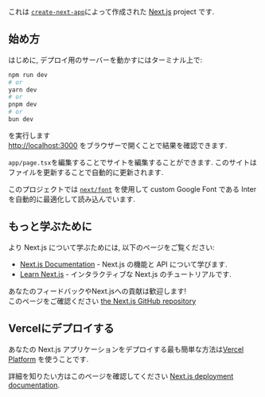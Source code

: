 これは [`create-next-app`](https://github.com/vercel/next.js/tree/canary/packages/create-next-app)によって作成された [Next.js](https://nextjs.org/) project です.

## 始め方

はじめに, デプロイ用のサーバーを動かすにはターミナル上で:

```bash
npm run dev
# or
yarn dev
# or
pnpm dev
# or
bun dev
```

を実行します  
[http://localhost:3000](http://localhost:3000) をブラウザーで開くことで結果を確認できます.

`app/page.tsx`を編集することでサイトを編集することができます. このサイトはファイルを更新することで自動的に更新されます.

このプロジェクトでは [`next/font`](https://nextjs.org/docs/basic-features/font-optimization) を使用して custom Google Font である Inter を自動的に最適化して読み込んでいます.

## もっと学ぶために

より Next.js について学ぶためには, 以下のページをご覧ください:

- [Next.js Documentation](https://nextjs.org/docs) -  Next.js の機能と API について学びます.
- [Learn Next.js](https://nextjs.org/learn) - インタラクティブな Next.js のチュートリアルです.

あなたのフィードバックやNext.jsへの貢献は歓迎します!  
このページをご確認ください [the Next.js GitHub repository](https://github.com/vercel/next.js/)

## Vercelにデプロイする

あなたの Next.js アプリケーションをデプロイする最も簡単な方法は[Vercel Platform](https://vercel.com/new?utm_medium=default-template&filter=next.js&utm_source=create-next-app&utm_campaign=create-next-app-readme) を使うことです.

詳細を知りたい方はこのページを確認してください [Next.js deployment documentation](https://nextjs.org/docs/deployment).
